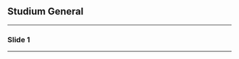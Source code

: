 ## Studium General

<style>
.container{
  display: flex;
}
.col {
  flex: 1;
}
</style>

---------------------------------------- 

### Slide 1



---------------------------------------- 


